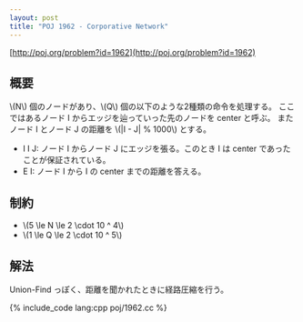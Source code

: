 ```yaml
---
layout: post
title: "POJ 1962 - Corporative Network"
---
```

[http://poj.org/problem?id=1962](http://poj.org/problem?id=1962)

## 概要
\\(N\\) 個のノードがあり、\\(Q\\) 個の以下のような2種類の命令を処理する。
ここではあるノード I からエッジを辿っていった先のノードを center と呼ぶ。
またノード I とノード J の距離を \\(|I - J| \% 1000\\) とする。

- I I J: ノード I からノード J にエッジを張る。このとき I は center であったことが保証されている。
- E I: ノード I から I の center までの距離を答える。

## 制約
- \\(5 \\le N \\le 2 \\cdot 10 ^ 4\\)
- \\(1 \\le Q \\le 2 \\cdot 10 ^ 5\\)

## 解法
Union-Find っぽく、距離を聞かれたときに経路圧縮を行う。

{% include_code lang:cpp poj/1962.cc %}
